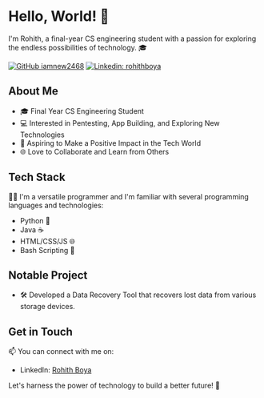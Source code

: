 # Hello, World! 👋

I'm Rohith, a final-year CS engineering student with a passion for exploring the endless possibilities of technology. 🎓

[![GitHub iamnew2468](https://img.shields.io/github/followers/iamnew2468?label=follow&style=social)](https://github.com/iamnew2468)
[![Linkedin: rohithboya](https://img.shields.io/badge/-rohithboya-blue?style=flat-square&logo=Linkedin&logoColor=white&link=https://www.linkedin.com/in/rohithboya/)](https://www.linkedin.com/in/rohithboya/)
<script src="https://tryhackme.com/badge/872870"></script>

## About Me

- 🎓 Final Year CS Engineering Student
- 💻 Interested in Pentesting, App Building, and Exploring New Technologies
- 🚀 Aspiring to Make a Positive Impact in the Tech World
- 🌐 Love to Collaborate and Learn from Others

## Tech Stack

👨‍💻 I'm a versatile programmer and I'm familiar with several programming languages and technologies:

- Python 🐍
- Java ☕
- HTML/CSS/JS 🌐
- Bash Scripting 📜

## Notable Project

- 🛠️ Developed a Data Recovery Tool that recovers lost data from various storage devices.

## Get in Touch

📫 You can connect with me on:

- LinkedIn: [Rohith Boya](https://www.linkedin.com/in/rohithboya)

Let's harness the power of technology to build a better future! 🌟
